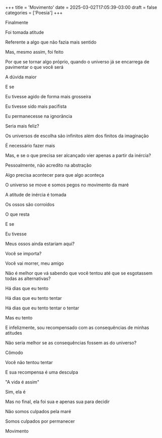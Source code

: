 +++
title = 'Movimento'
date = 2025-03-02T17:05:39-03:00
draft = false
categories = ['Poesia']
+++

Finalmente

Foi tomada atitude

Referente a algo que não fazia mais sentido

Mas, mesmo assim, foi feito

Por que se tornar algo próprio, quando o universo já se encarrega de pavimentar o que você será

A dúvida maior

E se

Eu tivesse agido de forma mais grosseira

Eu tivesse sido mais pacifista

Eu permanecesse na ignorância

Seria mais feliz?

Os universos de escolha são infinitos além dos finitos da imaginação

É necessário fazer mais

Mas, e se o que precisa ser alcançado vier apenas a partir da inércia?

Pessoalmente, não acredito na abstração

Algo precisa acontecer para que algo aconteça

O universo se move e somos pegos no movimento da maré

A atitude de inércia é tomada

Os ossos são corroídos

O que resta

E se

Eu tivesse

Meus ossos ainda estariam aqui?

Você se importa?

Você vai morrer, meu amigo

Não é melhor que vá sabendo que você tentou até que se esgotassem todas as alternativas?

Há dias que eu tento

Há dias que eu tento tentar

Há dias que eu tento tentar o tentar

Mas eu tento

E infelizmente, sou recompensado com as consequências de minhas atitudes

Não seria melhor se as consequências fossem as do universo?

Cômodo

Você não tentou tentar

E sua recompensa é uma desculpa

"A vida é assim"

Sim, ela é

Mas no final, ela foi sua e apenas sua para decidir

Não somos culpados pela maré

Somos culpados por permanecer

Movimento